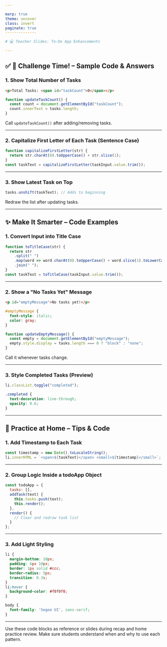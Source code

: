 ```yaml
---

marp: true
theme: uncover
class: invert
paginate: true
--------------

# 💻 Teacher Slides: To-Do App Enhancements

---
```


## ✅ 🧪 Challenge Time! – Sample Code & Answers

### 1. Show Total Number of Tasks

```html
<p>Total Tasks: <span id="taskCount">0</span></p>
```

```js
function updateTaskCount() {
  const count = document.getElementById("taskCount");
  count.innerText = tasks.length;
}
```

Call `updateTaskCount()` after adding/removing tasks.

---

### 2. Capitalize First Letter of Each Task (Sentence Case)

```js
function capitalizeFirstLetter(str) {
  return str.charAt(0).toUpperCase() + str.slice(1);
}
const taskText = capitalizeFirstLetter(taskInput.value.trim());
```

---

### 3. Show Latest Task on Top

```js
tasks.unshift(taskText); // Adds to beginning
```

Redraw the list after updating tasks.

---

## ✨ Make It Smarter – Code Examples

### 1. Convert Input into Title Case

```js
function toTitleCase(str) {
  return str
    .split(" ")
    .map(word => word.charAt(0).toUpperCase() + word.slice(1).toLowerCase())
    .join(" ");
}
const taskText = toTitleCase(taskInput.value.trim());
```

---

### 2. Show a "No Tasks Yet" Message

```html
<p id="emptyMessage">No tasks yet!</p>
```

```css
#emptyMessage {
  font-style: italic;
  color: gray;
}
```

```js
function updateEmptyMessage() {
  const empty = document.getElementById("emptyMessage");
  empty.style.display = tasks.length === 0 ? "block" : "none";
}
```

Call it whenever tasks change.

---

### 3. Style Completed Tasks (Preview)

```js
li.classList.toggle("completed");
```

```css
.completed {
  text-decoration: line-through;
  opacity: 0.6;
}
```

---

## 📝 Practice at Home – Tips & Code

### 1. Add Timestamp to Each Task

```js
const timestamp = new Date().toLocaleString();
li.innerHTML = `<span>${taskText}</span> <small>${timestamp}</small>`;
```

---

### 2. Group Logic Inside a todoApp Object

```js
const todoApp = {
  tasks: [],
  addTask(text) {
    this.tasks.push(text);
    this.render();
  },
  render() {
    // Clear and redraw task list
  }
};
```

---

### 3. Add Light Styling

```css
li {
  margin-bottom: 10px;
  padding: 6px 10px;
  border: 1px solid #ccc;
  border-radius: 5px;
  transition: 0.3s;
}
li:hover {
  background-color: #f0f0f0;
}

body {
  font-family: 'Segoe UI', sans-serif;
}
```

---

Use these code blocks as reference or slides during recap and home practice review.
Make sure students understand when and why to use each pattern.
